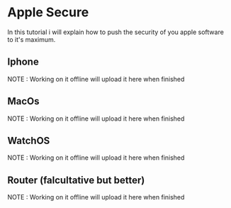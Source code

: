 # Apple Secure
In this tutorial i will explain how to push the security of you apple software to it's maximum.

## Iphone
NOTE : Working on it offline will upload it here when finished

## MacOs
NOTE : Working on it offline will upload it here when finished

## WatchOS
NOTE : Working on it offline will upload it here when finished

## Router (falcultative but better)
NOTE : Working on it offline will upload it here when finished
